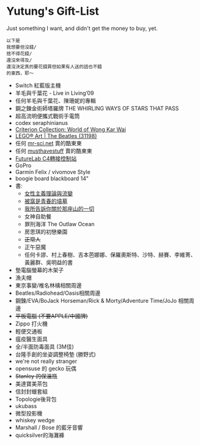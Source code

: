# Yutung's Gift-List
Just something I want, and didn't get the money to buy, yet.

```
以下是
我想要但沒錢/
捨不得花錢/
還沒來得及/
還沒決定真的要花錢買但如果有人送的話也不錯
的東西，耶～
```

- Switch 紅藍版主機
- 羊毛與千葉花 - Live in Living’09
- 任何羊毛與千葉花、陳珊妮的專輯
- 鋼之鍊金術師塔羅牌 THE WHIRLING WAYS OF STARS THAT PASS
- 超高流明便攜式戰術手電筒
- codex seraphinianus
- [Criterion Collection: World of Wong Kar Wai](https://www.criterion.com/boxsets/4117-world-of-wong-kar-wai)
- [LEGO® Art | The Beatles (31198)](https://www.lego.com/en-us/product/tbd-music-2020-31198)
- 任何 [mr-sci.net](https://mr-sci.net/) 賣的酷東東
- 任何 [musthavestuff](https://musthavestuff.com/) 賣的酷東東
- [FutureLab C4轉接控制站](https://futurelab.tw/collections/3cc/products/xbomb)
- GoPro
- Garmin Felix / vívomove Style
- boogie board blackboard 14"
- 書: 
  - [女性主義理論與流變](https://www.taaze.tw/goods/11100868326.html)
  - [被窩是青春的墳墓](https://www.taaze.tw/products/11100922208.html)
  - [我所告訴你關於那座山的一切](https://www.taaze.tw/products/11100879025.html)
  - 女神自助餐
  - 罪刑海洋 The Outlaw Ocean
  - 房思琪的初戀樂園
  - ~~正常人~~
  - 正午惡魔
  - 任何卡謬、村上春樹、吉本芭娜娜、保羅奧斯特、沙特、赫賽、李維菁、黃麗群、吳明益的書
- 墊電腦螢幕的木架子
- 漁夫帽
- 東京事變/椎名林檎相關周邊
- Beatles/Radiohead/Oasis相關周邊
- 鋼鍊/EVA/BoJack Horseman/Rick & Morty/Adventure Time/JoJo 相關周邊
- ~~平板電腦 (不要APPLE/中國牌)~~
- Zippo 打火機
- 輕便交通板
- 瘟疫醫生面具
- 全/半面防毒面具 (3M佳)
- 台隆手創的坐姿調整椅墊 (勝野式)
- we're not really stranger
- opensuse 的 gecko 玩偶
- ~~Stanley 的保溫瓶~~
- 美達寶美茶包
- 信封封蠟套組
- Topologie後背包
- ukubass
- 微型投影機
- whiskey wedge
- Marshall / Bose 的藍牙音響
- quicksilver的海灘褲
